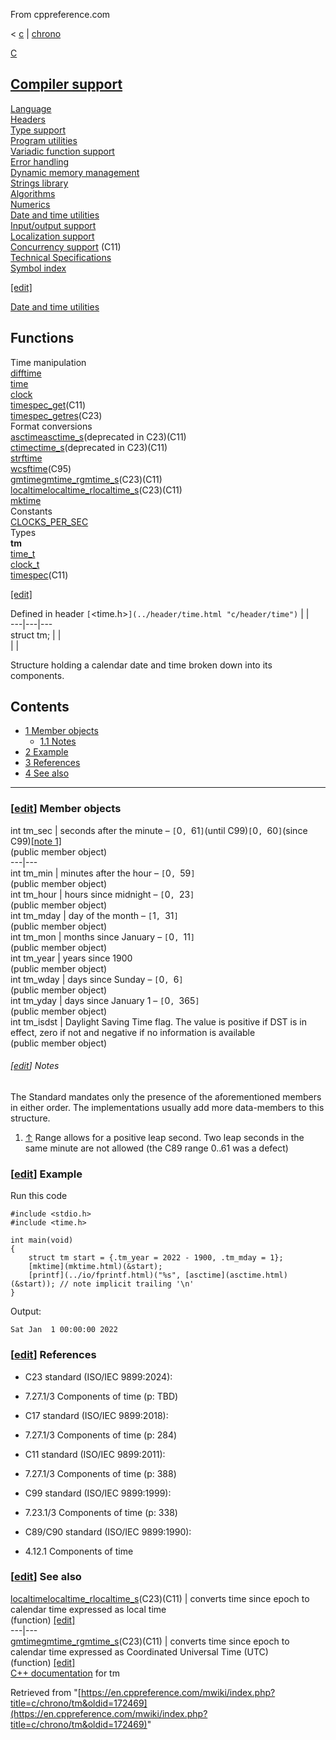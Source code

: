 From cppreference.com

< [c](../../c.html "c")‎ | [chrono](../chrono.html "c/chrono")

[ C](../../c.html "c")

[Compiler support](../compiler_support.html "c/compiler support")  
---  
[Language](../language.html "c/language")  
[Headers](../header.html "c/header")  
[Type support](../types.html "c/types")  
[Program utilities](../program.html "c/program")  
[Variadic function support](../variadic.html "c/variadic")  
[Error handling](../error.html "c/error")  
[Dynamic memory management](../memory.html "c/memory")  
[Strings library](../string.html "c/string")  
[Algorithms](../algorithm.html "c/algorithm")  
[Numerics](../numeric.html "c/numeric")  
[Date and time utilities](../chrono.html "c/chrono")  
[Input/output support](../io.html "c/io")  
[Localization support](../locale.html "c/locale")  
[Concurrency support](../thread.html "c/thread") (C11)  
[Technical Specifications](../experimental.html "c/experimental")  
[Symbol index](../index.html "c/symbol index")  
  
[[edit]](https://en.cppreference.com/mwiki/index.php?title=Template:c/navbar_content&action=edit)

[ Date and time utilities](../chrono.html "c/chrono")

Functions  
---  
Time manipulation  
[difftime](difftime.html "c/chrono/difftime")  
[time](time.html "c/chrono/time")  
[clock](clock.html "c/chrono/clock")  
[timespec_get](timespec_get.html "c/chrono/timespec get")(C11)  
[timespec_getres](timespec_getres.html "c/chrono/timespec getres")(C23)  
Format conversions  
[asctimeasctime_s](asctime.html "c/chrono/asctime")(deprecated in C23)(C11)  
[ctimectime_s](ctime.html "c/chrono/ctime")(deprecated in C23)(C11)  
[strftime](strftime.html "c/chrono/strftime")  
[wcsftime](wcsftime.html "c/chrono/wcsftime")(C95)  
[gmtimegmtime_rgmtime_s](gmtime.html "c/chrono/gmtime")(C23)(C11)  
[localtimelocaltime_rlocaltime_s](localtime.html "c/chrono/localtime")(C23)(C11)  
[mktime](mktime.html "c/chrono/mktime")  
Constants  
[CLOCKS_PER_SEC](CLOCKS_PER_SEC.html "c/chrono/CLOCKS PER SEC")  
Types  
**tm**  
[time_t](time_t.html "c/chrono/time t")  
[clock_t](clock_t.html "c/chrono/clock t")  
[timespec](timespec.html "c/chrono/timespec")(C11)  
  
[[edit]](https://en.cppreference.com/mwiki/index.php?title=Template:c/chrono/navbar_content&action=edit)

Defined in header `[`<time.h>`](../header/time.html "c/header/time")` |  |   
---|---|---  
struct tm; |  |   
| |   
  
Structure holding a calendar date and time broken down into its components. 

## Contents

  * [1 Member objects](tm.html#Member_objects)
    * [1.1 Notes](tm.html#Notes)
  * [2 Example](tm.html#Example)
  * [3 References](tm.html#References)
  * [4 See also](tm.html#See_also)

  
---  
  
### [[edit](https://en.cppreference.com/mwiki/index.php?title=c/chrono/tm&action=edit&section=1 "Edit section: Member objects")] Member objects

int tm_sec |  seconds after the minute – `[`​0​`, `61`]`(until C99)`[`​0​`, `60`]`(since C99)[[note 1]](tm.html#cite_note-leapsecond-1)   
(public member object)  
---|---  
int tm_min |  minutes after the hour – `[`​0​`, `59`]`   
(public member object)  
int tm_hour |  hours since midnight – `[`​0​`, `23`]`   
(public member object)  
int tm_mday |  day of the month – `[`1`, `31`]`   
(public member object)  
int tm_mon |  months since January – `[`​0​`, `11`]`   
(public member object)  
int tm_year |  years since 1900   
(public member object)  
int tm_wday |  days since Sunday – `[`​0​`, `6`]`   
(public member object)  
int tm_yday |  days since January 1 – `[`​0​`, `365`]`   
(public member object)  
int tm_isdst |  Daylight Saving Time flag. The value is positive if DST is in effect, zero if not and negative if no information is available   
(public member object)  
  
###### [[edit](https://en.cppreference.com/mwiki/index.php?title=c/chrono/tm&action=edit&section=2 "Edit section: Notes")] Notes

The Standard mandates only the presence of the aforementioned members in either order. The implementations usually add more data-members to this structure. 

  1. [↑](tm.html#cite_ref-leapsecond_1-0) Range allows for a positive leap second. Two leap seconds in the same minute are not allowed (the C89 range 0..61 was a defect)



### [[edit](https://en.cppreference.com/mwiki/index.php?title=c/chrono/tm&action=edit&section=3 "Edit section: Example")] Example

Run this code
    
    
    #include <stdio.h>
    #include <time.h>
     
    int main(void)
    {
        struct tm start = {.tm_year = 2022 - 1900, .tm_mday = 1};
        [mktime](mktime.html)(&start);
        [printf](../io/fprintf.html)("%s", [asctime](asctime.html)(&start)); // note implicit trailing '\n'
    }

Output: 
    
    
    Sat Jan  1 00:00:00 2022

### [[edit](https://en.cppreference.com/mwiki/index.php?title=c/chrono/tm&action=edit&section=4 "Edit section: References")] References

  * C23 standard (ISO/IEC 9899:2024): 



    

  * 7.27.1/3 Components of time (p: TBD) 



  * C17 standard (ISO/IEC 9899:2018): 



    

  * 7.27.1/3 Components of time (p: 284) 



  * C11 standard (ISO/IEC 9899:2011): 



    

  * 7.27.1/3 Components of time (p: 388) 



  * C99 standard (ISO/IEC 9899:1999): 



    

  * 7.23.1/3 Components of time (p: 338) 



  * C89/C90 standard (ISO/IEC 9899:1990): 



    

  * 4.12.1 Components of time 



### [[edit](https://en.cppreference.com/mwiki/index.php?title=c/chrono/tm&action=edit&section=5 "Edit section: See also")] See also

[ localtimelocaltime_rlocaltime_s](localtime.html "c/chrono/localtime")(C23)(C11) |  converts time since epoch to calendar time expressed as local time   
(function) [[edit]](https://en.cppreference.com/mwiki/index.php?title=Template:c/chrono/dsc_localtime&action=edit)  
---|---  
[ gmtimegmtime_rgmtime_s](gmtime.html "c/chrono/gmtime")(C23)(C11) |  converts time since epoch to calendar time expressed as Coordinated Universal Time (UTC)   
(function) [[edit]](https://en.cppreference.com/mwiki/index.php?title=Template:c/chrono/dsc_gmtime&action=edit)  
[C++ documentation](../../cpp/chrono/c/tm.html "cpp/chrono/c/tm") for tm  
  
Retrieved from "[https://en.cppreference.com/mwiki/index.php?title=c/chrono/tm&oldid=172469](https://en.cppreference.com/mwiki/index.php?title=c/chrono/tm&oldid=172469)" 
